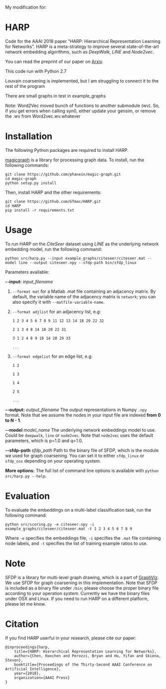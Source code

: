My modification for: 

# HARP
Code for the AAAI 2018 paper "HARP: Hierarchical Representation Learning for Networks".
HARP is a meta-strategy to improve several state-of-the-art network embedding algorithms, such as *DeepWalk*, *LINE* and *Node2vec*.

You can read the preprint of our paper on [Arxiv](https://arxiv.org/abs/1706.07845).

This code run with Python 2.7

Louvain coarsening is implemented, but I am struggling to connect it to the rest of the program

There are small graphs in test in example_graphs

Note: Word2Vec moved bunch of functions to another submodule (wv). So, if you get errors when calling syn0, either update your gensim, or remove the .wv from Word2vec.wv.whatever


# Installation

The following Python packages are required to install HARP.

[magicgraph](https://github.com/phanein/magic-graph) is a library for processing graph data.
To install, run the following commands:

	git clone https://github.com/phanein/magic-graph.git
	cd magic-graph
	python setup.py install

Then, install HARP and the other requirements:

	git clone https://github.com/GTmac/HARP.git
	cd HARP
	pip install -r requirements.txt

# Usage
To run HARP on the *CiteSeer* dataset using *LINE* as the underlying network embedding model, run the following command:

``python src/harp.py --input example_graphs/citeseer/citeseer.mat --model line --output citeseer.npy --sfdp-path bin/sfdp_linux``

Parameters available:

**--input:** *input_filename*
1. ``--format mat`` for a Matlab .mat file containing an adjacency matrix.
By default, the variable name of the adjacency matrix is ``network``;
you can also specify it with ``--matfile-variable-name``.
2. ``--format adjlist`` for an adjacency list, e.g:

	``1 2 3 4 5 6 7 8 9 11 12 13 14 18 20 22 32``
	
	``2 1 3 4 8 14 18 20 22 31``
	
	``3 1 2 4 8 9 10 14 28 29 33``
	
	``...``

3. ``--format edgelist`` for an edge list, e.g:

	``1 2``
	
	``1 3``
	
	``1 4``
	
	``2 5``
	
	``...``

**--output:** *output_filename*
The output representations in Numpy ``.npy`` format.
Note that we assume the nodes in your input file are indexed **from 0 to N - 1**.

**--model** *model_name*
The underlying network embeddings model to use. Could be ``deepwalk``, ``line`` or ``node2vec``.
Note that ``node2vec`` uses the default parameters, which is p=1.0 and q=1.0.

**--sfdp-path** *sfdp_path*
Path to the binary file of SFDP, which is the module we used for graph coarsening.
You can set it to either ``sfdp_linux`` or ``sfdp_osx`` depending on your operating system.

**More options:** The full list of command line options is available with ``python src/harp.py --help``.

# Evaluation
To evaluate the embeddings on a multi-label classification task, run the following command:

``python src/scoring.py -e citeseer.npy -i example_graphs/citeseer/citeseer.mat -t 1 2 3 4 5 6 7 8 9``

Where ``-e`` specifies the embeddings file, ``-i`` specifies the ``.mat`` file containing node labels,
and ``-t`` specifies the list of training example ratios to use.

# Note

SFDP is a library for multi-level graph drawing, which is a part of [GraphViz](http://www.graphviz.org).
We use SFDP for graph coarsening in this implementation.
Note that SFDP is included as a binary file under ``/bin``;
please choose the proper binary file according to your operation system.
Currently we have the binary files under OSX and Linux.
If you need to run HARP on a different platform, please let me know.

# Citation
If you find HARP userful in your research, please cite our paper:

	@inproceedings{harp,
		title={HARP: Hierarchical Representation Learning for Networks},
		author={Chen, Haochen and Perozzi, Bryan and Hu, Yifan and Skiena, Steven},
		booktitle={Proceedings of the Thirty-Second AAAI Conference on Artificial Intelligence},
		year={2018},
		organization={AAAI Press}
	}
